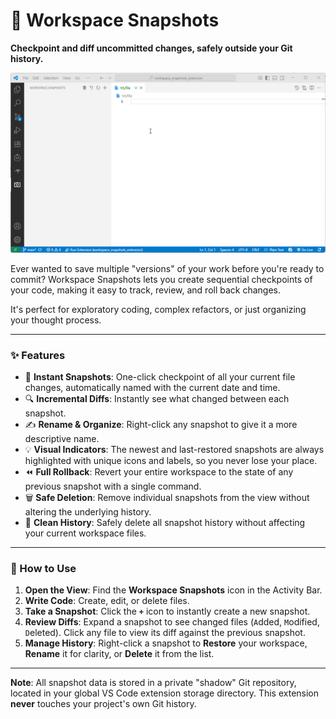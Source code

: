 # 📸 Workspace Snapshots

**Checkpoint and diff uncommitted changes, safely outside your Git history.**

![Workspace Snapshots Demo](https://raw.githubusercontent.com/hspartali/workspace_snapshots_extension/main/demo.gif)

Ever wanted to save multiple "versions" of your work before you're ready to commit? Workspace Snapshots lets you create sequential checkpoints of your code, making it easy to track, review, and roll back changes.

It's perfect for exploratory coding, complex refactors, or just organizing your thought process.

---

### ✨ Features

-   📸 **Instant Snapshots**: One-click checkpoint of all your current file changes, automatically named with the current date and time.
-   🔍 **Incremental Diffs**: Instantly see what changed between each snapshot.
-   ✍️ **Rename & Organize**: Right-click any snapshot to give it a more descriptive name.
-   💡 **Visual Indicators**: The newest and last-restored snapshots are always highlighted with unique icons and labels, so you never lose your place.
-   ⏪ **Full Rollback**: Revert your entire workspace to the state of any previous snapshot with a single command.
-   🗑️ **Safe Deletion**: Remove individual snapshots from the view without altering the underlying history.
-   🧹 **Clean History**: Safely delete all snapshot history without affecting your current workspace files.

---

### 🚀 How to Use

1.  **Open the View**: Find the **Workspace Snapshots** icon in the Activity Bar.
2.  **Write Code**: Create, edit, or delete files.
3.  **Take a Snapshot**: Click the **`+`** icon to instantly create a new snapshot.
4.  **Review Diffs**: Expand a snapshot to see changed files (`A`dded, `M`odified, `D`eleted). Click any file to view its diff against the previous snapshot.
5.  **Manage History**: Right-click a snapshot to **Restore** your workspace, **Rename** it for clarity, or **Delete** it from the list.

---

**Note**: All snapshot data is stored in a private "shadow" Git repository, located in your global VS Code extension storage directory. This extension **never** touches your project's own Git history.
